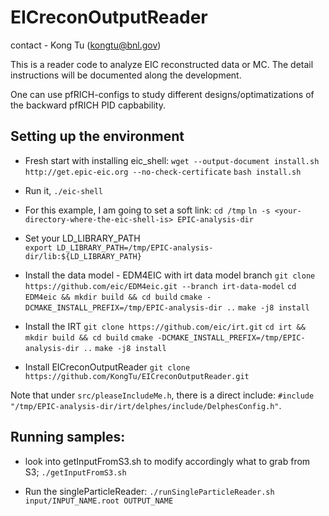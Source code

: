 # EICreconOutputReader

contact - Kong Tu (kongtu@bnl.gov)

This is a reader code to analyze EIC reconstructed data or MC. The detail instructions will be documented along the development. 

One can use pfRICH-configs to study different designs/optimatizations of the backward pfRICH PID capbability.

## Setting up the environment

- Fresh start with installing eic_shell:
```wget --output-document install.sh http://get.epic-eic.org --no-check-certificate```
```bash install.sh```

- Run it, ```./eic-shell```

- For this example, I am going to set a soft link:
```cd /tmp```
```ln -s <your-directory-where-the-eic-shell-is> EPIC-analysis-dir```

- Set your LD_LIBRARY_PATH	
```export LD_LIBRARY_PATH=/tmp/EPIC-analysis-dir/lib:${LD_LIBRARY_PATH}```

- Install the data model - EDM4EIC with irt data model branch
```git clone https://github.com/eic/EDM4eic.git --branch irt-data-model```
```cd EDM4eic && mkdir build && cd build```
```cmake -DCMAKE_INSTALL_PREFIX=/tmp/EPIC-analysis-dir ..```
```make -j8 install```

- Install the IRT
```git clone https://github.com/eic/irt.git```
```cd irt && mkdir build && cd build```
```cmake -DCMAKE_INSTALL_PREFIX=/tmp/EPIC-analysis-dir ..```
```make -j8 install```


- Install EICreconOutputReader
```git clone https://github.com/KongTu/EICreconOutputReader.git```

Note that under `src/pleaseIncludeMe.h`, there is a direct include: 
`#include "/tmp/EPIC-analysis-dir/irt/delphes/include/DelphesConfig.h"`. 


## Running samples:
- look into getInputFromS3.sh to modify accordingly what to grab from S3;
```./getInputFromS3.sh```

- Run the singleParticleReader:
```./runSingleParticleReader.sh input/INPUT_NAME.root OUTPUT_NAME```
